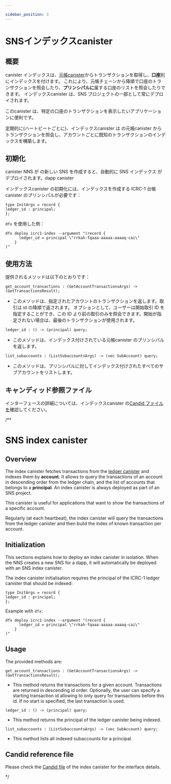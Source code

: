 ```yaml
---

sidebar_position: 3
---
```

# SNSインデックスcanister

## 概要

canister インデックスは、[元帳canister](ledger-integration.md)からトランザクションを取得し、**口座**別にインデックスを付けます。
これにより、元帳チェーンから降順で口座のトランザクションを照会したり、**プリンシパルに**属する口座のリストを照会したりできます。
インデックスcanister は、SNS プロジェクトの一部として常にデプロイされます。

このcanister は、特定の口座のトランザクションを表示したいアプリケーションに便利です。

定期的に(ハートビートごとに)、インデックスcanister は
の元帳canister からトランザクションを照会し、アカウントごとに既知のトランザクションのインデックスを構築します。

## 初期化

canister
NNS が の新しい SNS を作成すると、自動的に SNS インデックス がデプロイされます。dapp canister

インデックスcanister の初期化には、インデックスを作成する ICRC-1 台帳canister のプリンシパルが必要です：

    type InitArgs = record {
    ledger_id : principal;
    };

`dfx` を使用した例：

``` shell
dfx deploy icrc1-index --argument "(record {
      ledger_id = principal \"rrkah-fqaaa-aaaaa-aaaaq-cai\"
    }
)"
```

## 使用方法

提供されるメソッドは以下のとおりです：

    get_account_transactions : (GetAccountTransactionsArgs) -> (GetTransactionsResult);

- このメソッドは、指定されたアカウントのトランザクションを返します。取引は id の降順で返されます。
  オプションとして、ユーザーは開始取引 ID を指定することができ、この ID より前の取引のみを照会できます。開始が指定されない場合は、最後のトランザクションが使用されます。

<!-- end list -->

    ledger_id : () -> (principal) query;

- このメソッドは、インデックス付けされている元帳canister のプリンシパルを返します。

<!-- end list -->

    list_subaccounts : (ListSubaccountsArgs) -> (vec SubAccount) query;

- このメソッドは、プリンシパルに対してインデックス付けされたすべてのサブアカウントをリストします。

## キャンディッド参照ファイル

インターフェースの詳細については、インデックスcanister の[Candid ファイルを](https://gitlab.com/dfinity-lab/public/ic/-/blob/master/rs/rosetta-api/icrc1/index/index.did)確認してください。

/**

# SNS index canister
## Overview
The index canister fetches transactions from the [ledger canister](ledger-integration.md) and indexes them by **account**. 
It allows to query the transactions of an account in descending order from the ledger chain, and the list of accounts that belongs to a **principal**. 
An index canister is always deployed as part of an SNS project.

This canister is useful for applications that want to show the transactions of a specific account.

Regularly (at each heartbeat), the index canister will query the transactions from
the ledger canister and then build the index of known transaction per account.

## Initialization

This sections explains how to deploy an index canister in isolation.
When the NNS creates a new SNS for a dapp, it will automatically be deployed with an SNS index canister.

The index canister initialisation requires the principal of the ICRC-1 ledger canister that should be indexed:

```
type InitArgs = record {
ledger_id : principal;
};
```

Example with `dfx`:

```shell
dfx deploy icrc1-index --argument "(record {
      ledger_id = principal \"rrkah-fqaaa-aaaaa-aaaaq-cai\"
    }
)"
```

## Usage

The provided methods are:

```
get_account_transactions : (GetAccountTransactionsArgs) -> (GetTransactionsResult);
```
- This method returns the transactions for a given account. Transactions are returned in descending id order.
Optionally, the user can specify a starting transaction id allowing to only query for transactions before this id. If no start is specified, the last transaction is used.

```
ledger_id : () -> (principal) query;
```
- This method returns the principal of the ledger canister being indexed.

```
list_subaccounts : (ListSubaccountsArgs) -> (vec SubAccount) query;
```
- This method lists all indexed subaccounts for a principal.

## Candid reference file

Please check the [Candid file](https://gitlab.com/dfinity-lab/public/ic/-/blob/master/rs/rosetta-api/icrc1/index/index.did) of the index canister for the interface details.

*/